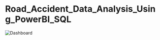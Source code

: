 # Road_Accident_Data_Analysis_Using_PowerBI_SQL

![Dashboard](https://github.com/touhiduzzaman-tuhin/Road_Accident_Data_Analysis_Using_PowerBI_SQL/assets/67516167/9cf6d645-10a9-4cd2-bfa3-fa1ec0e07358)
